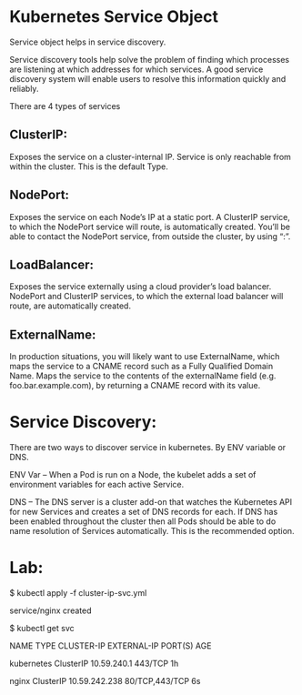 # Kubernetes Service Object

Service object helps in service discovery.

Service discovery tools help solve the problem of finding which processes are listening at which addresses for which services. A good service discovery system will enable users to resolve this information quickly and reliably. 

There are 4 types of services 

ClusterIP:
---------
Exposes the service on a cluster-internal IP. Service is only reachable from within the cluster. This is the default Type.

NodePort:
--------
Exposes the service on each Node’s IP at a static port. A ClusterIP service, to which the NodePort service will route, is automatically created. You’ll be able to contact the NodePort service, from outside the cluster, by using “<NodeIP>:<NodePort>”.

LoadBalancer:
------------
Exposes the service externally using a cloud provider’s load balancer. NodePort and ClusterIP services, to which the external load balancer will route, are automatically created.

ExternalName:
------------
In production situations, you will likely want to use ExternalName, which maps the service to a CNAME record such as a Fully Qualified Domain Name.
Maps the service to the contents of the externalName field (e.g. foo.bar.example.com), by returning a CNAME record with its value.

Service Discovery:
=================

There are two ways to discover service in kubernetes. By ENV variable or DNS.

ENV Var – When a Pod is run on a Node, the kubelet adds a set of environment variables for each active Service.

DNS – The DNS server is a cluster add-on that watches the Kubernetes API for new Services and creates a set of DNS records for each. If DNS has been enabled throughout the cluster then all Pods should be able to do name resolution of Services automatically. This is the recommended option.








Lab:
===

$ kubectl apply -f cluster-ip-svc.yml

service/nginx created

$ kubectl get svc

NAME         TYPE        CLUSTER-IP      EXTERNAL-IP   PORT(S)          AGE

kubernetes   ClusterIP   10.59.240.1     <none>        443/TCP          1h

nginx        ClusterIP   10.59.242.238   <none>        80/TCP,443/TCP   6s

